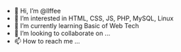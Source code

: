 - 👋 Hi, I’m @llffee
- 👀 I’m interested in HTML, CSS, JS, PHP, MySQL, Linux
- 🌱 I’m currently learning Basic of Web Tech
- 💞️ I’m looking to collaborate on ...
- 📫 How to reach me ...

<!---
llffee/llffee is a ✨ special ✨ repository because its `README.md` (this file) appears on your GitHub profile.
You can click the Preview link to take a look at your changes.
--->
